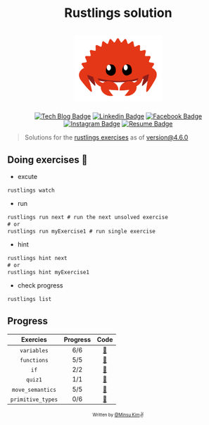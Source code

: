 <h1 align="center">
  <div>Rustlings solution</div><br>
  <img src="logo.png" alt="fp-ts" width="200">
</h1>

<div align="center">

[![Tech Blog Badge](http://img.shields.io/badge/-Tech%20blog-000000?style=flat-square&logo=github&link=https://alstn2468.github.io/)](https://alstn2468.github.io/) [![Linkedin Badge](https://img.shields.io/badge/-LinkedIn-blue?style=flat-square&logo=Linkedin&logoColor=white&link=https://www.linkedin.com/in/minsu-kim-336289160/)](https://www.linkedin.com/in/minsu-kim-336289160/) [![Facebook Badge](https://img.shields.io/badge/Facebook-1877f2?style=flat-square&logo=facebook&logoColor=white&link=https://www.facebook.com/alstn2468)](https://www.facebook.com/alstn2468) [![Instagram Badge](https://img.shields.io/badge/Instagram-ff69b4?style=flat-square&logo=instagram&logoColor=white&link=https://www.instagram.com/minsu._.0102/)](https://www.instagram.com/minsu._.0102/) [![Resume Badge](https://img.shields.io/badge/Resume-663399?style=flat-square&logo=gatsby&logoColor=white&link=https://alstn2468.github.io/Gatsby_Resume/)](https://alstn2468.github.io/Gatsby_Resume/)

</div>

> Solutions for the [rustlings exercises](https://github.com/rust-lang/rustlings) as of version@4.6.0

## Doing exercises 🏃

- excute

```shell
rustlings watch
```

- run

```shell
rustlings run next # run the next unsolved exercise
# or
rustlings run myExercise1 # run single exercise
```

- hint

```shell
rustlings hint next
# or
rustlings hint myExercise1
```

- check progress

```shell
rustlings list
```

## Progress

| Exercies          | Progress  | Code                                                                                          |
| :---------------: | :-------: | :-------------------------------------------------------------------------------------------: |
| `variables`       | 6/6       | [:link:](https://github.com/alstn2468/rustlings-solution/tree/main/exercises/variables)       |
| `functions`       | 5/5       | [:link:](https://github.com/alstn2468/rustlings-solution/tree/main/exercises/functions)       |
| `if`              | 2/2       | [:link:](https://github.com/alstn2468/rustlings-solution/tree/main/exercises/if)              |
| `quiz1`           | 1/1       | [:link:](https://github.com/alstn2468/rustlings-solution/tree/main/exercises/quiz1.rs)        |
| `move_semantics`  | 5/5       | [:link:](https://github.com/alstn2468/rustlings-solution/tree/main/exercises/move_semantics)  |
| `primitive_types` | 0/6       | [:link:](https://github.com/alstn2468/rustlings-solution/tree/main/exercises/primitive_types) |

<div align="center">

<sub><sup>Written by <a href="https://github.com/alstn2468">@Minsu Kim</a></sup></sub><small>✌</small>

</div>